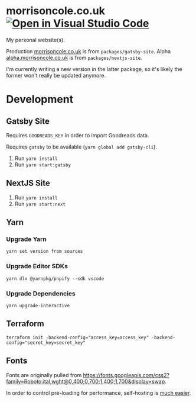 # morrisoncole.co.uk [![Open in Visual Studio Code](https://open.vscode.dev/badges/open-in-vscode.svg)](https://open.vscode.dev/MorrisonCole/morrisoncole.co.uk)

My personal website(s).

Production [morrisoncole.co.uk](https://morrisoncole.co.uk) is from
`packages/gatsby-site`. Alpha
[alpha.morrisoncole.co.uk](https://alpha.morrisoncole.co.uk) is from
`packages/nextjs-site`.

I'm currently writing a new version in the latter package, so it's likely the
former won't really be updated anymore.

# Development

## Gatsby Site

Requires `GOODREADS_KEY` in order to import Goodreads data.

Requires `gatsby` to be available (`yarn global add gatsby-cli`).

1. Run `yarn install`
2. Run `yarn start:gatsby`

## NextJS Site

1. Run `yarn install`
2. Run `yarn start:next`

## Yarn

### Upgrade Yarn

`yarn set version from sources`

### Upgrade Editor SDKs

`yarn dlx @yarnpkg/pnpify --sdk vscode`

### Upgrade Dependencies

`yarn upgrade-interactive`

## Terraform

`terraform init -backend-config="access_key=access_key" -backend-config="secret_key=secret_key"`

## Fonts

Fonts are originally pulled from https://fonts.googleapis.com/css2?family=Roboto:ital,wght@0,400;0,700;1,400;1,700&display=swap.

In order to control pre-loading for performance, self-hosting is [much easier](https://leerob.io/blog/fonts).
